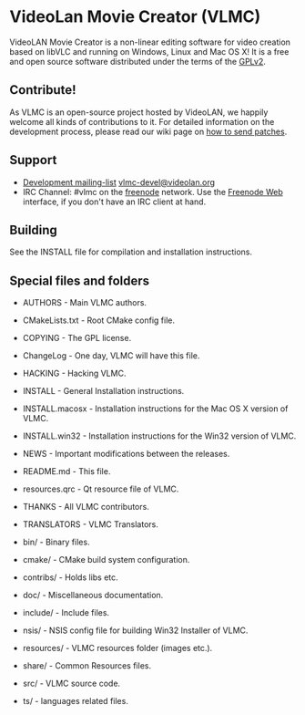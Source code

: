 # VideoLan Movie Creator (VLMC)

VideoLAN Movie Creator is a non-linear editing software for video creation based on libVLC and running on Windows, Linux and Mac OS X! It is a free and open source software distributed under the terms of the [GPLv2].

## Contribute!

As VLMC is an open-source project hosted by VideoLAN, we happily welcome all kinds of contributions to it. For detailed information on the development process, please read our wiki page on [how to send patches].

## Support
* [Development mailing-list] <vlmc-devel@videolan.org>
* IRC Channel: #vlmc on the [freenode] network. Use the [Freenode Web] interface, if you don't have an IRC client at hand.

## Building
See the INSTALL file for compilation and installation instructions.

## Special files and folders
* AUTHORS            - Main VLMC authors.
* CMakeLists.txt     - Root CMake config file.
* COPYING            - The GPL license.
* ChangeLog          - One day, VLMC will have this file.
* HACKING            - Hacking VLMC.
* INSTALL            - General Installation instructions.
* INSTALL.macosx     - Installation instructions for the Mac OS X version of VLMC.
* INSTALL.win32      - Installation instructions for the Win32 version of VLMC.
* NEWS               - Important modifications between the releases.
* README.md          - This file.
* resources.qrc     - Qt resource file of VLMC.
* THANKS             - All VLMC contributors.
* TRANSLATORS        - VLMC Translators.
* bin/               - Binary files.
* cmake/             - CMake build system configuration.
* contribs/          - Holds libs etc.
* doc/               - Miscellaneous documentation.
* include/           - Include files.
* nsis/              - NSIS config file for building Win32 Installer of VLMC.
* resources/         - VLMC resources folder (images etc.).
* share/             - Common Resources files.
* src/               - VLMC source code.
* ts/                - languages related files.

   [GPLv2]: <https://opensource.org/licenses/GPL-2.0>
   [freenode]: <http://www.freenode.net/>
   [Freenode Web]: <http://webchat.freenode.net/>
   [how to send patches]: <https://wiki.videolan.org/Sending_Patches_VLC/>
   [Development mailing-list]: https://mailman.videolan.org/listinfo/vlmc-devel
